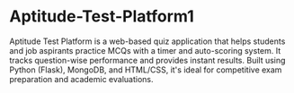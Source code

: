 # Aptitude-Test-Platform1
Aptitude Test Platform is a web-based quiz application that helps students and job aspirants practice MCQs with a timer and auto-scoring system. It tracks question-wise performance and provides instant results. Built using Python (Flask), MongoDB, and HTML/CSS, it's ideal for competitive exam preparation and academic evaluations.
